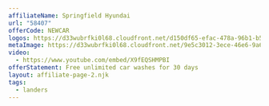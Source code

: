 ```yaml
---
affiliateName: Springfield Hyundai
url: "58407"
offerCode: NEWCAR
logos: https://d33wubrfki0l68.cloudfront.net/d150df65-efac-478a-96b1-b5a9df545bfa/EverWash-Springfield-Hyundai%20Lockup-Logo.png
metaImage: https://d33wubrfki0l68.cloudfront.net/9e5c3012-3ece-46e6-9a6c-672e8aaa85fb/everwash-springfield-hyundai-thumbnail.png
video:
  - https://www.youtube.com/embed/X9fEQSHMPBI
offerStatement: Free unlimited car washes for 30 days
layout: affiliate-page-2.njk
tags:
  - landers
---
```


